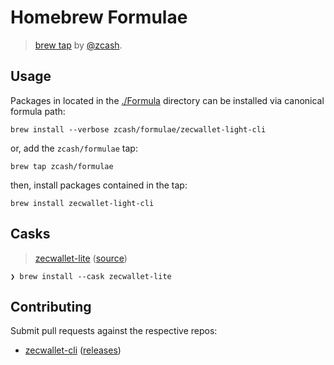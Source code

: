 # Homebrew Formulae
> [brew tap][] by [@zcash][].

## Usage

Packages in located in the [./Formula][] directory can be installed via canonical formula path:

    brew install --verbose zcash/formulae/zecwallet-light-cli

or, add the `zcash/formulae` tap:

    brew tap zcash/formulae

then, install packages contained in the tap:

    brew install zecwallet-light-cli

## Casks
> [zecwallet-lite](https://formulae.brew.sh/cask/zecwallet-lite) ([source](https://github.com/Homebrew/homebrew-cask/blob/HEAD/Casks/zecwallet-lite.rb))
```
❯ brew install --cask zecwallet-lite
```

## Contributing

Submit pull requests against the respective repos:

* [zecwallet-cli](https://github.com/adityapk00/zecwallet-light-cli) ([releases](https://github.com/adityapk00/zecwallet-lite/releases))


[./Formula]: https://github.com/zcash/homebrew-formulae/tree/master/Formula
[@zcash]: https://github.com/zcash
[brew tap]: https://github.com/Homebrew/brew/blob/master/docs/Taps.md

